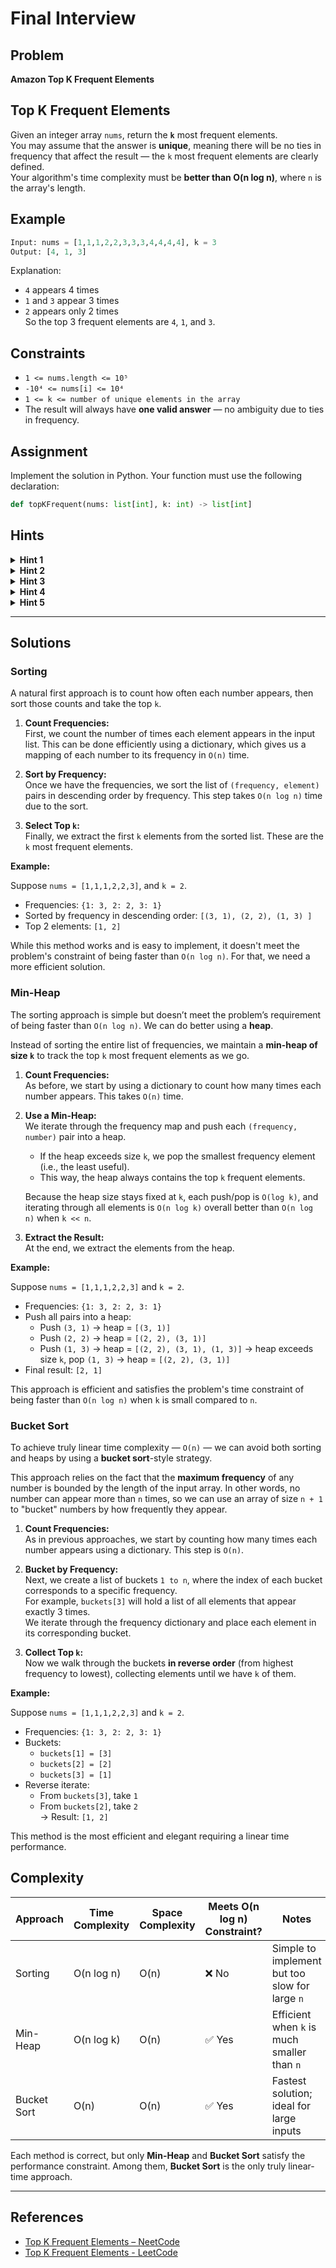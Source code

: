 # Final Interview

## Problem

**Amazon Top K Frequent Elements**


## Top K Frequent Elements

Given an integer array `nums`, return the **`k`** most frequent elements.  
You may assume that the answer is **unique**, meaning there will be no ties in frequency that affect the result — the `k` most frequent elements are clearly defined.    
Your algorithm's time complexity must be **better than O(n log n)**, where `n` is the array's length.



## Example


```python
Input: nums = [1,1,1,2,2,3,3,3,4,4,4,4], k = 3  
Output: [4, 1, 3]
```

Explanation:  
- `4` appears 4 times  
- `1` and `3` appear 3 times  
- `2` appears only 2 times  
So the top 3 frequent elements are `4`, `1`, and `3`.



## Constraints

- `1 <= nums.length <= 10⁵`  
- `-10⁴ <= nums[i] <= 10⁴`  
- `1 <= k <= number of unique elements in the array` 
- The result will always have **one valid answer** — no ambiguity due to ties in frequency.

## Assignment

Implement the solution in Python. Your function must use the following declaration:

```python
def topKFrequent(nums: list[int], k: int) -> list[int]
```

## Hints

<details>
<summary><strong>Hint 1</strong></summary>

What’s the first step? We need to know how many times each number appears in the array. Is there a data structure that can help us count occurrences quickly?
</details>

<details>
<summary><strong>Hint 2</strong></summary>

How do we find the top `k` elements? Once we have the frequencies, how do we efficiently find the top `k` elements? Can we avoid sorting the entire list?
</details>

<details>
<summary><strong>Hint 3</strong></summary>

Could a heap help?Heaps are great for retrieving top values efficiently. Could we use a min-heap of size `k` to track the most frequent elements as we go?
</details>

<details>
<summary><strong>Hint 4</strong></summary>

What if we wanted to do better? Could we group elements by frequency and then iterate from highest to lowest?
</details>

<details>
<summary><strong>Hint 5</strong></summary>

What’s the role of a frequency bound? This problem has a clear upper bound on frequency — no number appears more than `n` times. Could we use this to our advantage with something like **bucket sort**?
</details>


---

## Solutions


### Sorting

A natural first approach is to count how often each number appears, then sort those counts and take the top `k`.

1. **Count Frequencies:**  
   First, we count the number of times each element appears in the input list. This can be done efficiently using a dictionary, which gives us a mapping of each number to its frequency in `O(n)` time.

2. **Sort by Frequency:**  
   Once we have the frequencies, we sort the list of `(frequency, element)` pairs in descending order by frequency. This step takes `O(n log n)` time due to the sort.

3. **Select Top `k`:**  
   Finally, we extract the first `k` elements from the sorted list. These are the `k` most frequent elements.


**Example:**

Suppose `nums = [1,1,1,2,2,3]`, and `k = 2`.

- Frequencies: `{1: 3, 2: 2, 3: 1}`
- Sorted by frequency in descending order: `[(3, 1), (2, 2), (1, 3) ]`
- Top 2 elements: `[1, 2]`


While this method works and is easy to implement, it doesn't meet the problem's constraint of being faster than `O(n log n)`. For that, we need a more efficient solution.

### Min-Heap

The sorting approach is simple but doesn’t meet the problem’s requirement of being faster than `O(n log n)`. We can do better using a **heap**.

Instead of sorting the entire list of frequencies, we maintain a **min-heap of size `k`** to track the top `k` most frequent elements as we go.



1. **Count Frequencies:**  
   As before, we start by using a dictionary to count how many times each number appears. This takes `O(n)` time.

2. **Use a Min-Heap:**  
   We iterate through the frequency map and push each `(frequency, number)` pair into a heap.  
   - If the heap exceeds size `k`, we pop the smallest frequency element (i.e., the least useful).
   - This way, the heap always contains the top `k` frequent elements.

   Because the heap size stays fixed at `k`, each push/pop is `O(log k)`, and iterating through all elements is `O(n log k)` overall better than `O(n log n)` when `k << n`.

3. **Extract the Result:**  
   At the end, we extract the elements from the heap.



**Example:**

Suppose `nums = [1,1,1,2,2,3]` and `k = 2`.

- Frequencies: `{1: 3, 2: 2, 3: 1}`
- Push all pairs into a heap:
  - Push `(3, 1)` → heap = `[(3, 1)]`
  - Push `(2, 2)` → heap = `[(2, 2), (3, 1)]`
  - Push `(1, 3)` → heap = `[(2, 2), (3, 1), (1, 3)]` → heap exceeds size `k`, pop `(1, 3)` → heap = `[(2, 2), (3, 1)]`
- Final result: `[2, 1]`



This approach is efficient and satisfies the problem's time constraint of being faster than `O(n log n)` when `k` is small compared to `n`.

### Bucket Sort

To achieve truly linear time complexity — `O(n)` — we can avoid both sorting and heaps by using a **bucket sort**-style strategy.

This approach relies on the fact that the **maximum frequency** of any number is bounded by the length of the input array. In other words, no number can appear more than `n` times, so we can use an array of size `n + 1` to "bucket" numbers by how frequently they appear.


1. **Count Frequencies:**  
   As in previous approaches, we start by counting how many times each number appears using a dictionary. This step is `O(n)`.

2. **Bucket by Frequency:**  
   Next, we create a list of buckets `1 to n`, where the index of each bucket corresponds to a specific frequency.  
   For example, `buckets[3]` will hold a list of all elements that appear exactly 3 times.  
   We iterate through the frequency dictionary and place each element in its corresponding bucket.

3. **Collect Top `k`:**  
   Now we walk through the buckets **in reverse order** (from highest frequency to lowest), collecting elements until we have `k` of them.  


**Example:**

Suppose `nums = [1,1,1,2,2,3]` and `k = 2`.

- Frequencies: `{1: 3, 2: 2, 3: 1}`
- Buckets:  
  - `buckets[1] = [3]`  
  - `buckets[2] = [2]`  
  - `buckets[3] = [1]`
- Reverse iterate:  
  - From `buckets[3]`, take `1`  
  - From `buckets[2]`, take `2`  
  → Result: `[1, 2]`



This method is the most efficient and elegant requiring a linear time performance.


## Complexity

| Approach     | Time Complexity     | Space Complexity | Meets O(n log n) Constraint? | Notes                                      |
|--------------|---------------------|------------------|------------------------------|--------------------------------------------|
| Sorting      | O(n log n)          | O(n)             | ❌ No                        | Simple to implement but too slow for large `n` |
| Min-Heap     | O(n log k)          | O(n)             | ✅ Yes                       | Efficient when `k` is much smaller than `n` |
| Bucket Sort  | O(n)                | O(n)             | ✅ Yes                       | Fastest solution; ideal for large inputs    |


Each method is correct, but only **Min-Heap** and **Bucket Sort** satisfy the performance constraint. Among them, **Bucket Sort** is the only truly linear-time approach.

---

## References

- [Top K Frequent Elements – NeetCode](https://neetcode.io/problems/top-k-elements-in-list)
- [Top K Frequent Elements - LeetCode ](https://leetcode.com/problems/top-k-frequent-elements/description/)
